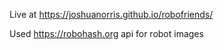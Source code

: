 Live at https://joshuanorris.github.io/robofriends/

Used https://robohash.org api for robot images
